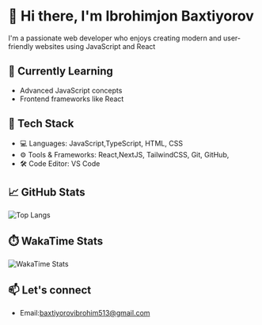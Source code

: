# 👋 Hi there, I'm Ibrohimjon Baxtiyorov

I'm a passionate web developer who enjoys creating modern and user-friendly websites using JavaScript and React

## 🌱 Currently Learning

- Advanced JavaScript concepts
- Frontend frameworks like React

## 🔧 Tech Stack

- 💻 Languages: JavaScript,TypeScript, HTML, CSS
- ⚙️ Tools & Frameworks: React,NextJS, TailwindCSS, Git, GitHub,
- 🛠️ Code Editor: VS Code

## 📈 GitHub Stats

![Top Langs](https://github-readme-stats.vercel.app/api/top-langs/?username=IbrohimjonBaxtiyorov&layout=compact&theme=radical)

## ⏱️ WakaTime Stats

![WakaTime Stats](https://github-readme-stats.vercel.app/api/wakatime?username=YOUR_USERNAME&theme=radical&layout=compact)


## 📫 Let's connect


- Email:baxtiyorovibrohim513@gmail.com

